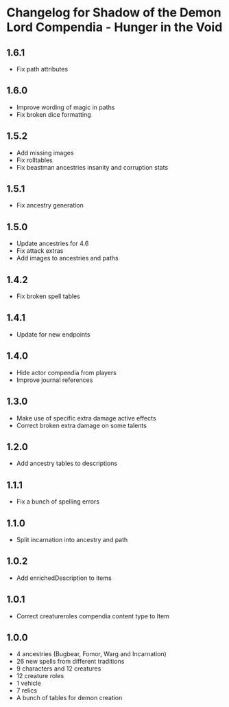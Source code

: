 # Changelog for Shadow of the Demon Lord Compendia - Hunger in the Void

## 1.6.1

- Fix path attributes

## 1.6.0

- Improve wording of magic in paths
- Fix broken dice formatting

## 1.5.2

- Add missing images
- Fix rolltables
- Fix beastman ancestries insanity and corruption stats

## 1.5.1

- Fix ancestry generation

## 1.5.0

- Update ancestries for 4.6
- Fix attack extras
- Add images to ancestries and paths

## 1.4.2

- Fix broken spell tables

## 1.4.1

- Update for new endpoints

## 1.4.0

- Hide actor compendia from players
- Improve journal references

## 1.3.0

- Make use of specific extra damage active effects
- Correct broken extra damage on some talents

## 1.2.0

- Add ancestry tables to descriptions

## 1.1.1

- Fix a bunch of spelling errors

## 1.1.0

- Split incarnation into ancestry and path

## 1.0.2

- Add enrichedDescription to items

## 1.0.1

- Correct creatureroles compendia content type to Item

## 1.0.0

- 4 ancestries (Bugbear, Fomor, Warg and Incarnation)
- 26 new spells from different traditions
- 9 characters and 12 creatures
- 12 creature roles
- 1 vehicle
- 7 relics
- A bunch of tables for demon creation
